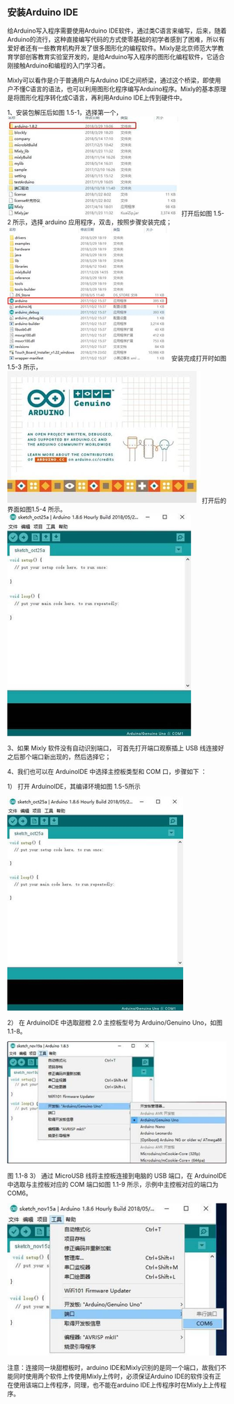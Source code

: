 ## 安装Arduino IDE

给Arduino写入程序需要使用Arduino IDE软件，通过类C语言来编写，后来，随着Arduino的流行，这种直接编写代码的方式使零基础的初学者感到了困难，所以有爱好者还有一些教育机构开发了很多图形化的编程软件。Mixly是北京师范大学教育学部创客教育实验室开发的，是给Arduino写入程序的图形化编程软件，它适合刚接触Arduino和编程的入门学习者。

Mixly可以看作是介于普通用户与Arduino IDE之间桥梁，通过这个桥梁，即使用户不懂C语言的语法，也可以利用图形化程序编写Arduino程序。Mixly的基本原理是将图形化程序转化成C语言，再利用Arduino IDE上传到硬件中。

1、安装包解压后如图 1.5-1，选择第一个，
![图 1.5-1](/assets/image058.jpg) 
打开后如图 1.5-2 所示，选择 arduino 应用程序，双击，按照步骤安装完成；
![图 1.5-2](/assets/image060.jpg)
安装完成打开时如图 1.5-3 所示，
![图 1.5-3](/assets/image062.jpg)
打开后的界面如图1.5-4 所示。
![图 1.5-4](/assets/image064.jpg) 

3、如果 Mixly 软件没有自动识别端口， 可首先打开端口观察插上 USB 线连接好之后那个端口新出现的，然后选择它；

4、我们也可以在 ArduinoIDE 中选择主控板类型和 COM 口，步骤如下 ：

1） 打开 ArduinoIDE，其编译环境如图 1.5-5所示

![图 1.1-7](/assets/image066.jpg) 

2） 在 ArduinoIDE 中选取甜橙 2.0 主控板型号为 Arduino/Genuino Uno，如图 1.1-8。

![图 1.1-8](/assets/image068.jpg)

图 1.1-8
3） 通过 MicroUSB 线将主控板连接到电脑的 USB 端口，在 ArduinoIDE 中选取与主控板对应的 COM 端口如图 1.1-9 所示，示例中主控板对应的端口为 COM6。

![图 1.1-9](/assets/image070.jpg)

注意：连接同一块甜橙板时，arduino IDE和Mixly识别的是同一个端口，故我们不能同时使用两个软件上传使用Mixly上传时，必须保证Arduino IDE的软件没有正在使用该端口上传程序，同理，也不能在arduino IDE上传程序时在Mixly上上传程序。